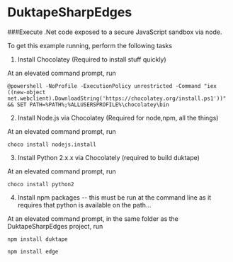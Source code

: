﻿# DuktapeSharpEdges

###Execute .Net code exposed to a secure JavaScript sandbox via node.


To get this example running, perform the following tasks

1. Install Chocolatey (Required to install stuff quickly)

  At an elevated command prompt, run

  ```
  @powershell -NoProfile -ExecutionPolicy unrestricted -Command "iex ((new-object net.webclient).DownloadString('https://chocolatey.org/install.ps1'))" && SET PATH=%PATH%;%ALLUSERSPROFILE%\chocolatey\bin
  ```

2. Install Node.js via Chocolatey (Required for node,npm, all the things)

  At an elevated command prompt, run

  ```
  choco install nodejs.install
  ```

3. Install Python 2.x.x via Chocolately (required to build duktape)

  At an elevated command prompt, run

  ```
  choco install python2
  ```

4. Install npm packages -- this must be run at the command line as it requires that python is available on the path...

  At an elevated command prompt, in the same folder as the DuktapeSharpEdges project, run

  ```
  npm install duktape
  ```

  ```
  npm install edge
  ```
